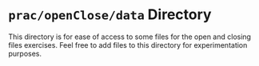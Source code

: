 # `prac/openClose/data` Directory
This directory is for ease of access to some files for the open and closing
files exercises. Feel free to add files to this directory for experimentation
purposes.
